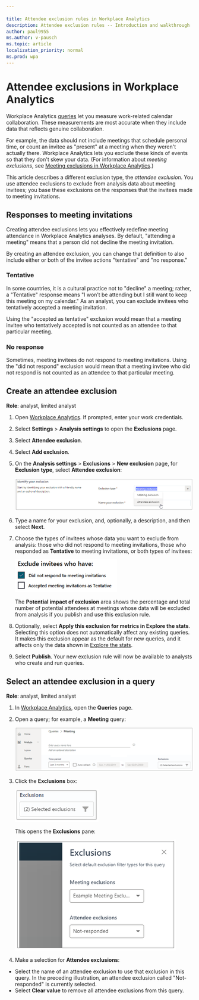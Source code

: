 ```yaml
---

title: Attendee exclusion rules in Workplace Analytics 
description: Attendee exclusion rules -- Introduction and walkthrough   
author: paul9955
ms.author: v-pausch
ms.topic: article
localization_priority: normal 
ms.prod: wpa
---
```


# Attendee exclusions in Workplace Analytics

Workplace Analytics [queries](query-basics.md) let you measure work-related calendar collaboration. These measurements are most accurate when they include data that reflects genuine collaboration. 

For example, the data should not include meetings that schedule personal time, or count an invitee as "present" at a meeting when they weren't actually there. Workplace Analytics lets you exclude these kinds of events so that they don't skew your data. (For information about _meeting exclusions_, see [Meeting exclusions in Workplace Analytics](meeting-exclusions-intro.md).) 

This article describes a different exclusion type, the _attendee exclusion_. You use attendee exclusions to exclude from analysis data about meeting invitees; you base these exclusions on the responses that the invitees made to meeting invitations. 

## Responses to meeting invitations

Creating attendee exclusions lets you effectively redefine meeting attendance in Workplace Analytics analyses. By default, "attending a meeting" means that a person did not decline the meeting invitation.

By creating an attendee exclusion, you can change that definition to also include either or both of the invitee actions "tentative" and "no response."

### Tentative

In some countries, it is a cultural practice not to "decline" a meeting; rather, a "Tentative" response means "I won’t be attending but I still want to keep this meeting on my calendar." As an analyst, you can exclude invitees who tentatively accepted a meeting invitation.

Using the "accepted as tentative" exclusion would mean that a meeting invitee who tentatively accepted is not counted as an attendee to that particular meeting.

### No response

Sometimes, meeting invitees do not respond to meeting invitations. Using the "did not respond" exclusion would mean that a meeting invitee who did not respond is not counted as an attendee to that particular meeting.

## Create an attendee exclusion

**Role**: analyst, limited analyst

1. Open [Workplace  Analytics](https://workplaceanalytics.office.com/). If prompted, enter your work credentials.

2.	Select **Settings** > **Analysis settings** to open the **Exclusions** page.

3. Select **Attendee exclusion**.

4. Select **Add exclusion**. 

5. On the **Analysis settings** > **Exclusions** > **New exclusion** page, for **Exclusion type**, select **Attendee exclusion**:

   ![Meeting response options](../images/wpa/tutorials/select-attendee-exclusion.png)

6. Type a name for your exclusion, and, optionally, a description, and then select **Next**. 

7. Choose the types of invitees whose data you want to exclude from analysis: those who did not respond to meeting invitations, those who responded as **Tentative** to meeting invitations, or both types of invitees:

   ![Exclude these invitees](../images/wpa/tutorials/exclude-invitees-who-have-70.png) 

   The **Potential impact of exclusion** area shows the percentage and total number of potential attendees at meetings whose data will be excluded from analysis if you publish and use this exclusion rule. 

8. Optionally, select **Apply this exclusion for metrics in Explore the stats**. Selecting this option does not automatically affect any existing queries. It makes this exclusion appear as the default for new queries, and it affects only the data shown in [Explore the stats](../use/explore-intro.md). 

9. Select **Publish**. Your new exclusion rule will now be available to analysts who create and run queries. 

## Select an attendee exclusion in a query

**Role**: analyst, limited analyst

1. In [Workplace  Analytics](https://workplaceanalytics.office.com/), open the **Queries** page.

2. Open a query; for example, a **Meeting** query:

   ![Meeting query](../images/wpa/tutorials/meeting-query.png) 

3. Click the **Exclusions** box: 

   ![Exclusions box](../images/wpa/tutorials/exclusions-box.png) 

   This opens the **Exclusions** pane:

   ![Exclusions pane](../images/wpa/tutorials/exclusions-pane.png) 

4. Make a selection for **Attendee exclusions**:

  * Select the name of an attendee exclusion to use that exclusion in this query. In the preceding illustration, an attendee exclusion called "Not-responded" is currently selected. 
  * Select **Clear value** to remove all attendee exclusions from this query. 


 

